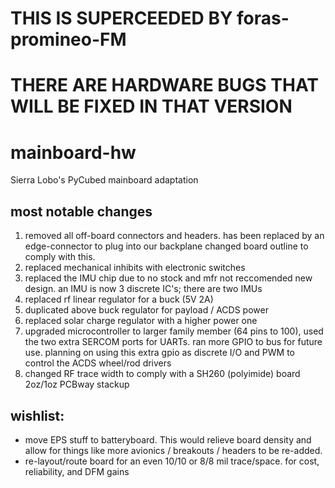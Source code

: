 # THIS IS SUPERCEEDED BY foras-promineo-FM 
# THERE ARE HARDWARE BUGS THAT WILL BE FIXED IN THAT VERSION

# mainboard-hw
Sierra Lobo's PyCubed mainboard adaptation



## most notable changes
1. removed all off-board connectors and headers. has been replaced by an edge-connector to plug into our backplane changed board outline to comply with this.
2. replaced mechanical inhibits with electronic switches
3. replaced the IMU chip due to no stock and mfr not reccomended new design. an IMU is now 3 discrete IC's; there are two IMUs
4. replaced rf linear regulator for a buck (5V 2A)
5. duplicated above buck regulator for payload / ACDS power
6. replaced solar charge regulator with a higher power one
7. upgraded microcontroller to larger family member (64 pins to 100), used the two extra SERCOM ports for UARTs. ran more GPIO to bus for future use. planning on using this extra gpio as discrete I/O and PWM to control the ACDS wheel/rod drivers
8. changed RF trace width to comply with a SH260 (polyimide) board 2oz/1oz PCBway stackup
## wishlist:
- move EPS stuff to batteryboard. This would relieve board density and allow for things like more avionics / breakouts / headers to be re-added.
- re-layout/route board for an even 10/10 or 8/8 mil trace/space. for cost, reliability, and DFM gains
